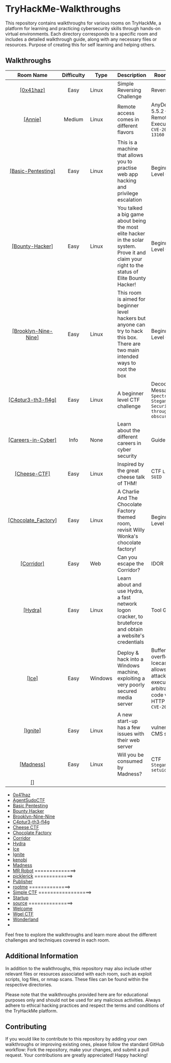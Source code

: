 # TryHackMe-Walkthroughs

This repository contains walkthroughs for various rooms on TryHackMe, a platform for learning and practicing cybersecurity skills through hands-on virtual environments. Each directory corresponds to a specific room and includes a detailed walkthrough guide, along with any necessary files or resources. Purpose of creating this for self learning and helping others.

## Walkthroughs
| Room Name | Difficulty | Type |Description | Room Type |
|:---:|:---:|---|---|---|
| [[0x41haz]](./0x41haz/writeup.md) | Easy | Linux | Simple Reversing Challenge |  Reversing |
| [[Annie]](./Annie/writeup.md) | Medium | Linux | Remote access comes in different flavors | AnyDesk 5.5.2 – Remote Code Execution ```CVE-2020-13160``` |
| [[Basic-Pentesting]](./Basic-Pentesting/walkthrough.md) | Easy | Linux | This is a machine that allows you to practise web app hacking and privilege escalation | Beginner Level CTF |
| [[Bounty-Hacker]](./Bounty-Hacker/Walkthrough.md) | Easy | Linux | You talked a big game about being the most elite hacker in the solar system. Prove it and claim your right to the status of Elite Bounty Hacker!|  Beginner Level CTF |
| [[Brooklyn-Nine-Nine]](./Brooklyn-Nine-Nine/walkthrough.md) | Easy | Linux | This room is aimed for beginner level hackers but anyone can try to hack this box. There are two main intended ways to root the box | Beginner Level CTF |
| [[C4ptur3-th3-fl4g]](./C4ptur3-th3-fl4g/walkthrough.md) | Easy | Linux | A beginner level CTF challenge | Decoding Messages ```Spectrograms``` ```Steganography``` ```Security through obscurity``` |
| [[Careers-in-Cyber]](./Careers-in-Cyber/info.md) | Info | None | Learn about the different careers in cyber security | Guide |
| [[Cheese-CTF]](./Cheese-CTF/walkthrough.md) | Easy | Linux | Inspired by the great cheese talk of THM!| CTF ```LFI``` ```RCE``` ```SUID``` |
| [[Chocolate_Factory]](./Chocolate_Factory/Walkthrough.md) | Easy | Linux | A Charlie And The Chocolate Factory themed room, revisit Willy Wonka's chocolate factory!| Beginner Level CTF |
| [[Corridor]](./Corridor/writeup.md) | Easy | Web | Can you escape the Corridor?| IDOR |
| [[Hydra]](./Hydra/writeup.md) | Easy | Linux | Learn about and use Hydra, a fast network logon cracker, to bruteforce and obtain a website's credentials | Tool Guide |
| [[Ice]](./Ice/writeUp.md) | Easy | Windows | Deploy & hack into a Windows machine, exploiting a very poorly secured media server | Buffer overflow in Icecast 2.0.1 allows remote attackers to execute arbitrary code via an HTTP request ```CVE-2004-1561``` |
| [[Ignite]](./Ignite/ignite-walkthrough.pdf) | Easy | Linux | A new start-up has a few issues with their web server | vulnerable CMS service |
| [[Madness]](./Madness/writeup.md)| Easy | Linux | Will you be consumed by Madness? | CTF ```Steganography``` ```setuid``` |
| [[]]() | | | |



- [0x41haz](./0x41haz/writeup.md)
- [AgentSudoCTF](./Agent%20Sudo/walkthrough.md)
- [Basic Pentesting](./Basic-Pentesting/walkthrough.md)
- [Bounty Hacker](./Bounty-Hacker/Walkthrough.md)
- [Brooklyn-Nine-Nine](./Brooklyn-Nine-Nine/walkthrough.md)
- [C4ptur3-th3-fl4g](./C4ptur3-th3-fl4g/walkthrough.md)
- [Cheese CTF](./Cheese%20CTF/walkthrough.md)
- [Chocolate Factory](./Chocolate_Factory/Walkthrough.md)
- [Corridor](./Corridor/writeup.md)
- [Hydra](./Hydra/writeup.md)
- [Ice](./Ice/WriteUp.md)
- [Ignite](./ignite%20walkthrough.pdf)
- [kenobi](./Kenobi/writeup.md)
- [Madness](./Madness/writeup.md)
- [MR Robot](./MR%20Robot/walkthrought.md) ==============> 
- [picklerick](./picklerick/walkthrought.md) =============>
- [Publisher](./Publisher/writeup.md)
- [rootme](./rootme/walkthrought.md) ==============>
- [Simple CTF](./Simple%20CTF/walkthrought.md) ==================>
- [Startup](./Startup/writeup.md)
- [source](./source/walkthrought.md) ===============>
- [Welcome](./Welcome/Flag.md)
- [Wgel CTF](./Wgel%20CTF/wgel%20CTF.pdf)
- [Wonderland](./Wonderland-CTF/walkthroughs.md)
- <!-- https://github.com/BEPb/tryhackme/blob/master/01.easy/Anthem.md -------- complete this -------->


Feel free to explore the walkthroughs and learn more about the different challenges and techniques covered in each room.

## Additional Information

In addition to the walkthroughs, this repository may also include other relevant files or resources associated with each room, such as exploit scripts, log files, or nmap scans. These files can be found within the respective directories.

Please note that the walkthroughs provided here are for educational purposes only and should not be used for any malicious activities. Always adhere to ethical hacking practices and respect the terms and conditions of the TryHackMe platform.

## Contributing

If you would like to contribute to this repository by adding your own walkthroughs or improving existing ones, please follow the standard GitHub workflow: Fork the repository, make your changes, and submit a pull request. Your contributions are greatly appreciated!
Happy hacking!

<!--

# TryHackMe Writeups

![alt text](TryHackMe-logo.png "Writeup Image")

This repository contains a few of my writeups I made for the famous and addictive TryHackMe CTF (Capture The Flag) challenges.

Check out the TryHackMe website for your subscription!

Find more information on the TryHackMe website: <https://tryhackme.com>

Here's a link to my profile on TryHackMe:

[![TryHackMe Profile](itchy.png)](https://tryhackme.com/p/itchy)

Note: you can also look at these documents here through the `GitHub Pages`, <https://dvanmosselbeen.github.io/TryHackMe_writeups/>. Which looks slightly better. But no navigation bar.

## TryHackMe writeups

| Room Name | OS | Description | Tools Used |
|:---:|:---:|---|---|
| [Empline](empline/README.md) | Linux (Ubuntu) | Are you good enough to apply for this job? | `nmap`, `gobuster` |
| [Inclusion](inclusion/README.md) | Linux (Ubuntu) | A beginner level LFI challenge. | `nmap`, `gobuster` |
| [Relevant](relevant/README.md) | Windows Server 2008 R2 | Penetration Testing Challenge. | `nmap`, `gobuster`, `smbclient`, `enum4linux`, `msfvenon` |
| [Daily Bugle](dailybugle/README.md) | Linux (CentOS) | Compromise a Joomla CMS account via SQLi, practise cracking hashes and escalate your privileges by taking advantage of yum. | `nmap`, `gobuster`, `Joomla`, `joomscan`, `joomblah`, `hashcat`, `john`, `php-reverse-shell.php`, `nc` |
| [NAX](nax/README.md) | Linux (Ubuntu) | Identify the critical security flaw in the most powerful and trusted network monitoring software on the market, that allows an user authenticated execute remote code execution. [CVE-2019-15949](https://nvd.nist.gov/vuln/detail/CVE-2019-15949) | `nmap`, `exiftool`, `gobuster`,  `msfconsole` |
| [Blog](blog/README.md) | Linux (Ubuntu) | Billy Joel made a Wordpress blog! | `nmap`, `wpscan`, `msfconsole`, `strings`,`ltrace` |
| [ColddBox: Easy](colddboxeasy/README.md) | Linux (Ubuntu) | An easy level machine with multiple ways to escalate privileges. | `nmap`, `gobuster`, `wpscan`, `Burp Suite`, `hydra` |
| [Mr Robot](mrrobot/README.md) | Linux | Based on the Mr. Robot show, can you root this box? | `nmap`, `gobuster`, `nikto`, `Burp Suite`, `hydra` |
| [Chocolate Factory](chocolatefactory/README.md) | Linux (Ubuntu) | A Charlie And The Chocolate Factory themed room, revisit Willy Wonka's chocolate factory! | `nmap`, `exif`, `exiftool`, `strings`, `steghide` |
| [Lazy Admin](laszy-admin/README.md) | Linux (Ubuntu) | Easy linux machine to practice your skills. | `nmap`, `gobuster`, `webshell`, `nc` |
| [Bounty Hunter (Cowboy Hacker)](bounty-hunter/README.md) | Linux (Ubuntu) | You talked a big game about being the most elite hacker in the solar system. Prove it and claim your right to the status of Elite Bounty Hacker! | `nmap`, `hydra` |
| [Startup](startup/README.md) | Linux (Ubuntu) | Abuse traditional vulnerabilities via untraditional means. | `nmap`, `gobuster`, `ftp`, `nc`, `curl`, `python`, `wireshark`, `strings`, `pspy`, `linpeas` |
| [Blue](blue/README.md) | Windows 10| Hacking: Enumerating the Eternal blue vulnerability [CVE-2017-0143](https://cve.mitre.org/cgi-bin/cvename.cgi?name=CVE-2017-0143) with `nmap` and making (bad) use of it with `metasploit`. Finally, dumping and cracking the password hash of a user. | `nmap`, `metasploit`, `john` |
| [Agent Sudo](agent-sudo/README.md) | Linux (Ubuntu) | Hacking: Enumerating a webserver, faking user-agent of web browser, steganography, brute-forcing ftp server, privilege escalation. | `nmap`, `gobuster`, `Burp Suite`, `FoxyProxy`, `User-Agent Switcher and Manager`, `hydra`, `steghide`, `binwalk`, `john`, `zip2john` |
| [Wireshark 101](wireshark-101/README.md) | N/A | The Wireshark 101 Writeup. | `wireshark` |
| [Basic Pentesting](basic_pentesting/README.md) | Linux (Ubuntu) | Various penetration / cracking. Like brute forcing, hash cracking, service enumeration, Linux enumeration.  | `nmap`, `gobuster`, `enum4linux`, `hydra`, `linpeas`, `john` |
| [Hydra](hydra/README.md) | N/A | Hydra is the ultimate tool for online password attacks. | `hydra` |
| [Brooklyn Nine Nine](brooklyn-nine-nine/README.md) | Linux (Ubuntu) | Hack that box! | `nmap`, `ftp`, `hydra`, `linpeas` |

## Extra Notes

### My Security Cheat Sheet Wikeypaydia 

I have a few notes, not yet very well organised, but you can take a look at it if you want. Could be helpful.

- <https://github.com/dvanmosselbeen/security-cheat-sheet/wiki>

### Internet access not working with the TryHackMe VPN?

Information difficult to find without a link on the website :-P

Source: <https://docs.tryhackme.com/docs/openvpn/troubleshooting/openvpn-troubleshooting/#external-access-not-working>

```commandline                             
$ nmcli connection   # Note the name of the VPN connection here
$ nmcli connection edit <CONNECTION_NNAME>
> set ipv4.never-default true
> set ipv6.never-default true
> save
> quit
```

These changes are persistent.

### Make gobuster go even slower

By merging the 2 most common and most used `wordlists`. You have better enumeration results. However, by merging these wordlist as show here, we create duplicated entries. and thus we need to make use of the uniq command. But to make use of the uniq command we need to sort the final output file. These wordlist are made so that the most common used words come on top

Found this very interesting to do, for room https://tryhackme.com/room/wgelctf for example. As i mainly use the `dirbuster` wordlist, did not find the required files in first instance.

- `/usr/share/wordlists/dirbuster/directory-list-2.3-medium.txt`
- `/usr/share/wordlists/dirb/common.txt`

As for example the `common.txt` would find out a folder `.ssh` which is extreme important. However, common.txt is also too common and does not find a lot of things.

Quick and dirty fix for this:

````commandline
$ mkdir -p ~/tools
$ cat /usr/share/wordlists/dirb/common.txt >> /tmp/gobusted_tmp.txt
$ cat  /usr/share/wordlists/dirbuster/directory-list-2.3-medium.txt >> /tmp/gobusted_tmp.txt
$ sort /tmp/gobusted_tmp.txt -o /tmp/gobusted_sorted.txt && uniq /tmp/gobusted_sorted.txt > ~/tools/gobusted.txt
````

You can make the scan fast by specifying the numbers of threats you want to use. By default, it is 10 threats and safe. But note that some servers / services (depending on their config) does not like at all many threats. And thus you could get timeouts. But it is always worth trying. 

````commandline
$ gobuster help dir | grep -e "-t"
...

<!--
https://github.com/BEPb/tryhackme/tree/master/02.Medium
>
  -t, --threads int       Number of concurrent threads (default 10)
````

-->









